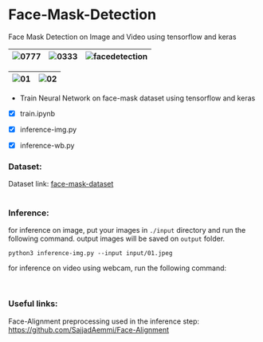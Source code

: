 # Face-Mask-Detection

Face Mask Detection on Image and Video using tensorflow and keras

| ![0777](https://user-images.githubusercontent.com/82975802/136189978-6f784a4a-a977-4783-915b-b4ad7dedc1f5.jpg)| ![0333](https://user-images.githubusercontent.com/82975802/136189989-2567c476-9fcd-4a78-97ab-e3b8d0fde874.jpg)| ![facedetection](https://user-images.githubusercontent.com/82975802/136190127-570a26b3-9778-497d-a269-738858fe6521.gif)|
| :---:         |     :---:      |      :---:      |

| ![01](https://user-images.githubusercontent.com/82975802/136102598-225cee41-fe9b-4150-99cd-f8b5945768de.jpg) | ![02](https://user-images.githubusercontent.com/82975802/136102619-d0370afc-21df-4bd7-9338-9b98981ec99d.jpg) | 
| :---:         |     :---:      | 



- Train Neural Network on face-mask dataset using tensorflow and keras

- [x] train.ipynb

- [x] inference-img.py

- [x] inference-wb.py

### Dataset:

Dataset link: [face-mask-dataset]( ashishjangra27/face-mask-12k-images-dataset)

#

### Inference:

for inference on image, put your images in `./input` directory and run the following command. output images will be saved on `output` folder.

```
python3 inference-img.py --input input/01.jpeg

```

for inference on video using webcam, run the following command:

```

```

#

### Useful links:

Face-Alignment preprocessing used in the inference step: https://github.com/SajjadAemmi/Face-Alignment
